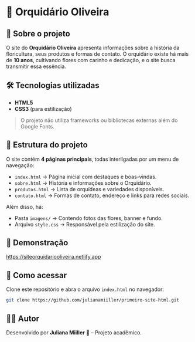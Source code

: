 # 🌸 Orquidário Oliveira

## 📖 Sobre o projeto

O site do **Orquidário Oliveira** apresenta informações sobre a história da floricultura, seus produtos e formas de contato.
O orquidário existe há mais de **10 anos**, cultivando flores com carinho e dedicação, e o site busca transmitir essa essência.

## 🛠️ Tecnologias utilizadas

* **HTML5**
* **CSS3** (para estilização)

> O projeto não utiliza frameworks ou bibliotecas externas além do Google Fonts.

## 📂 Estrutura do projeto

O site contém **4 páginas principais**, todas interligadas por um menu de navegação:

* `index.html` → Página inicial com destaques e boas-vindas.
* `sobre.html` → História e informações sobre o Orquidário.
* `produtos.html` → Lista de orquídeas e variedades disponíveis.
* `contato.html` → Formas de contato, endereço e links para redes sociais.

Além disso, há:

* Pasta `imagens/` → Contendo fotos das flores, banner e fundo.
* Arquivo `style.css` → Responsável pela estilização do site.

## 📸 Demonstração

https://siteorquidariooliveira.netlify.app

## 🚀 Como acessar

Clone este repositório e abra o arquivo `index.html` no navegador:

```bash
git clone https://github.com/julianamiiller/primeiro-site-html.git
```

## 👩‍💻 Autor

Desenvolvido por **Juliana Miiller** 💜 – Projeto acadêmico.
